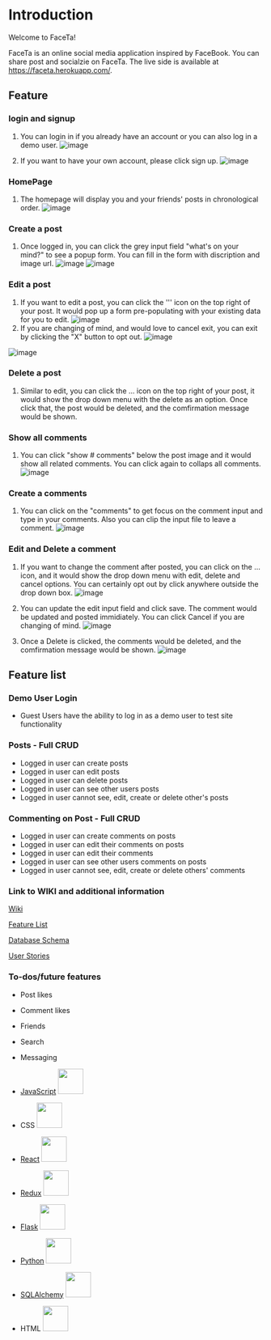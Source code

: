 <!-- # Flask React Project

This is the starter for the Flask React project.

## Getting started
1. Clone this repository (only this branch)

   ```bash
   git clone https://github.com/appacademy-starters/python-project-starter.git
   ```

2. Install dependencies

      ```bash
      pipenv install -r requirements.txt
      ```

3. Create a **.env** file based on the example with proper settings for your
   development environment
4. Make sure the SQLite3 database connection URL is in the **.env** file

5. Get into your pipenv, migrate your database, seed your database, and run your Flask app

   ```bash
   pipenv shell
   ```

   ```bash
   flask db upgrade
   ```

   ```bash
   flask seed all
   ```

   ```bash
   flask run
   ```

6. To run the React App in development, checkout the [README](./react-app/README.md) inside the `react-app` directory.


<br>

## Deploy to Heroku
This repo comes configured with Github Actions. When you push to your main branch, Github will automatically pull your code, package and push it to Heroku, and then release the new image and run db migrations. 

1. Write your Dockerfile. In order for the Github action to work effectively, it must have a configured Dockerfile. Follow the comments found in this [Dockerfile](./Dockerfile) to write your own!

2. Create a new project on Heroku.

3. Under Resources click "Find more add-ons" and add the add on called "Heroku Postgres".

4. Configure production environment variables. In your Heroku app settings -> config variables you should have two environment variables set:

   |    Key          |    Value    |
   | -------------   | ----------- |
   | `DATABASE_URL`  | Autogenerated when adding postgres to Heroku app |
   | `SECRET_KEY`    | Random string full of entropy |

5. Generate a Heroku OAuth token for your Github Action. To do so, log in to Heroku via your command line with `heroku login`. Once you are logged in, run `heroku authorizations:create`. Copy the GUID value for the Token key.

6. In your Github Actions Secrets you should have two environment variables set. You can set these variables via your Github repository settings -> secrets -> actions. Click "New respository secret" to create
each of the following variables:

   |    Key            |    Value    |
   | -------------     | ----------- |
   | `HEROKU_API_KEY`  | Heroku Oauth Token (from step 6)|
   | `HEROKU_APP_NAME` | Heroku app name    |

7. Push to your `main` branch! This will trigger the Github Action to build your Docker image and deploy your application to the Heroku container registry. Please note that the Github Action will automatically upgrade your production database with `flask db upgrade`. However, it will *not* automatically seed your database. You must manually seed your production database if/when you so choose (see step 8).

8. *Attention!* Please run this command *only if you wish to seed your production database*: `heroku run -a HEROKU_APP_NAME flask seed all`

## Helpful commands
|    Command            |    Purpose    |
| -------------         | ------------- |
| `pipenv shell`        | Open your terminal in the virtual environment and be able to run flask commands without a prefix |
| `pipenv run`          | Run a command from the context of the virtual environment without actually entering into it. You can use this as a prefix for flask commands  |
| `flask db upgrade`    | Check in with the database and run any needed migrations  |
| `flask db downgrade`  | Check in with the database and revert any needed migrations  |
| `flask seed all`      | Just a helpful syntax to run queries against the db to seed data. See the **app/seeds** folder for reference and more details |
| `heroku login -i`      | Authenticate your heroku-cli using the command line. Drop the -i to authenticate via the browser |
| `heroku authorizations:create` | Once authenticated, use this to generate an Oauth token |
| `heroku run -a <app name>` | Run a command from within the deployed container on Heroku |


heroku restart --app faceta && heroku pg:reset DATABASE --confirm faceta --app faceta && heroku run flask db migrate --app faceta && heroku run flask db upgrade --app faceta && heroku run flask seed all --app faceta -->

# Introduction
Welcome to FaceTa!

FaceTa is an online social media application inspired by FaceBook. You can share post and socialzie on FaceTa. The live side is available at https://faceta.herokuapp.com/. 

## Feature 

### login and signup
1. You can login in if you already have an account or you can also log in a demo user.
![image](https://user-images.githubusercontent.com/91226395/189414838-f025de0b-8f48-4920-a4fe-b41cc9e123f0.png)



2. If you want to have your own account, please click sign up. 
![image](https://user-images.githubusercontent.com/91226395/189414897-41628f90-39ef-4c12-a7a8-51f44fc2ea89.png)

### HomePage
1. The homepage will display you and your friends' posts in chronological order.
![image](https://user-images.githubusercontent.com/91226395/189415369-e2f93325-01c7-406b-81ea-9faba7babfea.png)

### Create a post
1. Once logged in, you can click the grey input field "what's on your mind?" to see a popup form. You can fill in the form with discription and image url. 
![image](https://user-images.githubusercontent.com/91226395/189415915-4b50b38f-4bfc-40a1-9938-273f95fa55bc.png)
![image](https://user-images.githubusercontent.com/91226395/189415946-f62ed6b1-1a4d-4eea-8d2f-fac1b00498d0.png)

### Edit a post 
1. If you want to edit a post, you can click the ''' icon on the top right of your post. It would pop up a form pre-populating with your existing data for you to edit. 
![image](https://user-images.githubusercontent.com/91226395/189416152-4c12b1ae-7e2d-4880-9171-afa79010bbdb.png)
2. If you are changing of mind, and would love to cancel exit, you can exit by clicking the "X" button to opt out.
![image](https://user-images.githubusercontent.com/91226395/189416700-1aa06493-2c9c-40a7-aa87-22ec600ae9d6.png)


![image](https://user-images.githubusercontent.com/91226395/189416823-73a1e097-d831-45f0-ade2-c8a4642bdfb0.png)



### Delete a post
1. Similar to edit, you can click the ... icon on the top right of your post, it would show the drop down menu with the delete as an option. Once click that, the post would be deleted, and the comfirmation message would be shown. 

### Show all comments
1. You can click "show # comments" below the post image and it would show all related comments. You can click again to collaps all comments.
![image](https://user-images.githubusercontent.com/91226395/189417060-3b3a4887-74be-4971-a978-b9db9fbd9ba4.png)

### Create a comments
1. You can click on the "comments" to get focus on the comment input and type in your comments. Also you can clip the input file to leave a comment.
![image](https://user-images.githubusercontent.com/91226395/189417305-84597ff3-fb7f-49c7-bcba-be52e794ec5d.png)

### Edit and Delete a comment
1. If you want to change the comment after posted, you can click on the ... icon, and it would show the drop down menu with edit, delete and cancel options. You can certainly opt out by click anywhere outside the drop down box.
![image](https://user-images.githubusercontent.com/91226395/189417720-7e101eed-f3e3-4a5a-a277-133c345ab702.png)

2. You can update the edit input field and click save. The comment would be updated and posted immidiately. You can click Cancel if you are changing of mind.
![image](https://user-images.githubusercontent.com/91226395/189418252-9cd44b66-8096-4b88-aff7-ae3fb39bfa20.png)

3. Once a Delete is clicked, the comments would be deleted, and the comfirmation message would be shown. 
![image](https://user-images.githubusercontent.com/91226395/189418646-e9e01cd4-b56d-4f73-ac0c-9acaecf6f19a.png)

## Feature list
### Demo User Login
* Guest Users have the ability to log in as a demo user to test site functionality

### Posts - Full CRUD
* Logged in user can create posts
* Logged in user can edit posts
* Logged in user can delete posts
* Logged in user can see other users posts
* Logged in user cannot see, edit, create or delete other's posts

### Commenting on Post - Full CRUD
* Logged in user can create comments on posts
* Logged in user can edit their comments on posts
* Logged in user can edit their comments
* Logged in user can see other users comments on posts
* Logged in user cannot see, edit, create or delete others' comments

### Link to WIKI and additional information

[Wiki](https://github.com/huifeng248/Abby-Calstone-project/wiki)

[Feature List](https://github.com/huifeng248/Abby-Calstone-project/wiki/Feature-list)

[Database Schema](https://github.com/huifeng248/Abby-Calstone-project/wiki/Database-Schema)

[User Stories](https://github.com/huifeng248/Abby-Calstone-project/wiki/User-stories)


### To-dos/future features
* Post likes
* Comment likes
* Friends
* Search
* Messaging

 * [JavaScript](https://www.javascript.com/)
[<img src="https://cdn.jsdelivr.net/gh/devicons/devicon/icons/javascript/javascript-original.svg" width="50" height="50" />](https://www.javascript.com/)
 
 * CSS
 [<img src="https://cdn.jsdelivr.net/gh/devicons/devicon/icons/css3/css3-original.svg" width="50" height="50" />](#)

 * [React](https://reactjs.org/)
 [<img src="https://cdn.jsdelivr.net/gh/devicons/devicon/icons/react/react-original.svg" width="50" height="50" />](https://reactjs.org/)

 * [Redux](https://redux.js.org/)
 [<img src="https://cdn.jsdelivr.net/gh/devicons/devicon/icons/redux/redux-original.svg" width="50" height="50" />](https://redux.js.org/)

 * [Flask](https://flask.palletsprojects.com/en/2.2.x/)
[<img src="https://cdn.jsdelivr.net/gh/devicons/devicon/icons/flask/flask-original.svg" width="50" height="50" />](https://flask.palletsprojects.com/en/2.2.x/)

 * [Python](https://www.python.org/)
[<img src="https://cdn.jsdelivr.net/gh/devicons/devicon/icons/python/python-original.svg" width="50" height="50" 
/>](https://www.python.org/)

 * [SQLAlchemy](https://www.sqlalchemy.org/)
[<img src="https://cdn.jsdelivr.net/gh/devicons/devicon/icons/sqlalchemy/sqlalchemy-original.svg" width="50" height="50" />](https://www.sqlalchemy.org/)
 
* HTML
[<img src="https://cdn.jsdelivr.net/gh/devicons/devicon/icons/html5/html5-original.svg" width="50" height="50" />](#)

